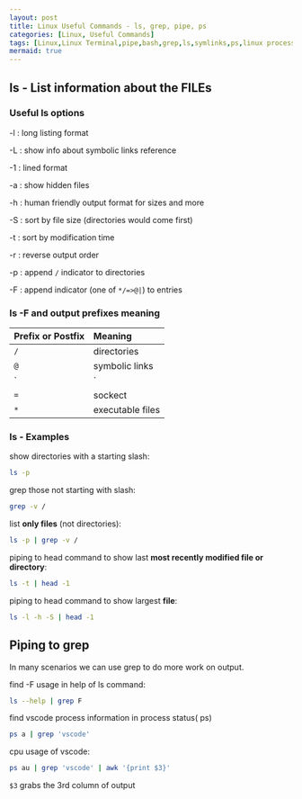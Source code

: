 ```yaml
---
layout: post
title: Linux Useful Commands - ls, grep, pipe, ps
categories: [Linux, Useful Commands]
tags: [Linux,Linux Terminal,pipe,bash,grep,ls,symlinks,ps,linux process status]
mermaid: true 
---
```


## ls - List information about the FILEs

### Useful ls options
-l
: long listing format

-L
: show info about symbolic links reference

-1
: lined format

-a
: show hidden files

-h
: human friendly output format for sizes and more

-S
: sort by file size (directories would come first)

-t
: sort by modification time

-r
: reverse output order

-p
: append `/` indicator to directories

-F
:  append indicator (one of `*/=>@|`) to entries


###  ls -F and output prefixes meaning

|                   Prefix or Postfix                   |                                Meaning                                |
|:--------------------------------------|:--------------------------------------------------------------------|
|`/`                      | directories                                     |
|`@`                      | symbolic links                                     |
|`|`                      | FIFOs                                     |
|`=`                      | sockect                                     |
|`*`                      | executable files                                     |


### ls - Examples

show directories with a starting slash:
```bash
ls -p 
```
grep those not starting with slash:
```bash
grep -v /
```

list **only files** (not directories):
```bash
ls -p | grep -v /
```

piping to head command to show last **most recently modified file or directory**:
```bash
ls -t | head -1
```
piping to head command to show largest **file**:
```bash
ls -l -h -S | head -1
```

## Piping to grep

In many scenarios we can use grep to do more work on output.

find -F usage in help of ls command:
```bash
ls --help | grep F
```
find vscode process information in process status( ps)
```bash
ps a | grep 'vscode' 
```

cpu usage of vscode:
```bash
ps au | grep 'vscode' | awk '{print $3}'
```
`$3` grabs the 3rd column of output



